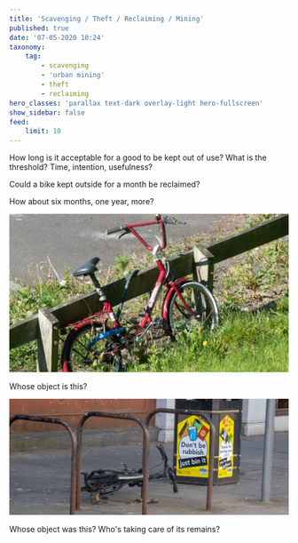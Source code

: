 ```yaml
---
title: 'Scavenging / Theft / Reclaiming / Mining'
published: true
date: '07-05-2020 10:24'
taxonomy:
    tag:
        - scavenging
        - 'urban mining'
        - theft
        - reclaiming
hero_classes: 'parallax text-dark overlay-light hero-fullscreen'
show_sidebar: false
feed:
    limit: 10
---
```


How long is it acceptable for a good to be kept out of use? What is the threshold? Time, intention, usefulness?

Could a bike kept outside for a month be reclaimed?

How about six months, one year, more?

![Whose](whose.jpg?lightbox=1000)

Whose object is this?

![Remains](remains.jpg?lightbox=1000)

Whose object was this? Who's taking care of its remains?